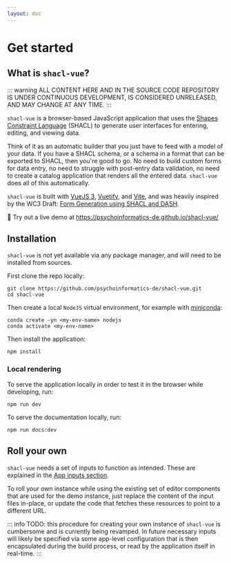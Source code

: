 ```yaml
---
layout: doc
---
```


# Get started

## What is `shacl-vue`?

::: warning
ALL CONTENT HERE AND IN THE SOURCE CODE REPOSITORY IS UNDER CONTINUOUS DEVELOPMENT, IS CONSIDERED UNRELEASED, AND MAY CHANGE AT ANY TIME.
:::

`shacl-vue` is a browser-based JavaScript application that uses the [Shapes Constraint Language](https://www.w3.org/TR/shacl/) (SHACL) to generate user interfaces for entering, editing, and viewing data.

Think of it as an automatic builder that you just have to feed with a model of your data. If you have a SHACL schema, or a schema in a format that can be exported to SHACL, then you're good to go. No need to build custom forms for data entry, no need to struggle with post-entry data validation, no need to create a catalog application that renders all the entered data. `shacl-vue` does all of this automatically.

`shacl-vue` is built with [VueJS 3](https://vuejs.org/), [Vuetify](https://vuetifyjs.com), and [Vite](https://vitejs.dev/), and was heavily inspired by the WC3 Draft: [Form Generation using SHACL and DASH](https://datashapes.org/forms.html).

:rocket: Try out a live demo at https://psychoinformatics-de.github.io/shacl-vue/



## Installation

`shacl-vue` is not yet available via any package manager, and will need to be installed from sources.

First clone the repo locally:
```
git clone https://github.com/psychoinformatics-de/shacl-vue.git
cd shacl-vue
```

Then create a local `NodeJS` virtual environment, for example with [miniconda](https://docs.anaconda.com/miniconda/):

```
conda create -yn <my-env-name> nodejs
conda activate <my-env-name>
```

Then install the application:

```
npm install
```

### Local rendering

To serve the application locally in order to test it in the browser while developing, run:

```
npm run dev
```

To serve the documentation locally, run:

```
npm run docs:dev
```

## Roll your own

`shacl-vue` needs a set of inputs to function as intended. These are explained in the [App inputs section](./app-inputs).

To roll your own instance while using the existing set of editor components that are used for the demo instance, just replace the content of the input files in-place, or update the code that fetches these resources to point to a different URL.

::: info 
TODO: this procedure for creating your own instance of `shacl-vue` is cumbersome and is currently being revamped. In future necessary inputs will likely be specified via some app-level configuration that is then encapsulated during the build process, or read by the application itself in real-time.
:::